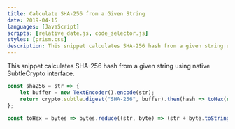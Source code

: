 ```yaml
---
title: Calculate SHA-256 from a Given String
date: 2019-04-15
languages: [JavaScript]
scripts: [relative_date.js, code_selector.js]
styles: [prism.css]
description: This snippet calculates SHA-256 hash from a given string using native SubtleCrypto interface.
---
```


This snippet calculates SHA-256 hash from a given string using native SubtleCrypto interface.

```javascript
const sha256 = str => {
    let buffer = new TextEncoder().encode(str);
    return crypto.subtle.digest("SHA-256", buffer).then(hash => toHex(new Uint8Array(hash)));
};

const toHex = bytes => bytes.reduce((str, byte) => (str + byte.toString(16).padStart(2, "0")), "");
```